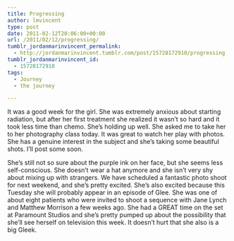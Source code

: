 ```yaml
---
title: Progressing
author: lmvincent
type: post
date: 2011-02-12T20:06:00+00:00
url: /2011/02/12/progressing/
tumblr_jordanmarinvincent_permalink:
  - http://jordanmarinvincent.tumblr.com/post/15728172910/progressing
tumblr_jordanmarinvincent_id:
  - 15728172910
tags:
  - Journey
  - the journey

---
```

It was a good week for the girl. She was extremely anxious about starting radiation, but after her first treatment she realized it wasn&rsquo;t so hard and it took less time than chemo. She&rsquo;s holding up well. She asked me to take her to her photography class today. It was great to watch her play with photos. She has a genuine interest in the subject and she&rsquo;s taking some beautiful shots. I&rsquo;ll post some soon.

She&rsquo;s still not so sure about the purple ink on her face, but she seems less self-conscious. She doesn&rsquo;t wear a hat anymore and she isn&rsquo;t very shy about mixing up with strangers. We have scheduled a fantastic photo shoot for next weekend, and she&rsquo;s pretty excited. She&rsquo;s also excited because this Tuesday she will probably appear in an episode of Glee. She was one of about eight patients who were invited to shoot a sequence with Jane Lynch and Matthew Morrison a few weeks ago. She had a GREAT time on the set at Paramount Studios and she&rsquo;s pretty pumped up about the possibility that she&rsquo;ll see herself on television this week. It doesn&rsquo;t hurt that she also is a big Gleek.

<div class="blogger-post-footer">
  <img loading="lazy" width="1" height="1" src="https://blogger.googleusercontent.com/tracker/9039099668816362935-1129683831657562082?l=jordansjourney2.blogspot.com" alt="" />
</div>